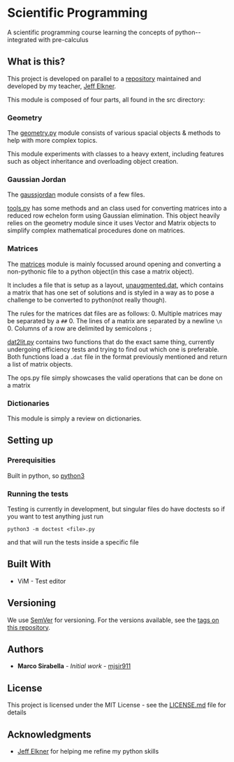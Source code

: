 # Scientific Programming

A scientific programming course learning the concepts of python--
integrated with pre-calculus 

## What is this?

This project is developed on parallel to a 
[repository](https://github.com/jelkner/ScientificProgramming) maintained and
developed by my teacher, [Jeff Elkner](https://github.com/jelkner).

This module is composed of four parts, all found in the src directory:

### Geometry
The [geometry.py](Scientific-Programming/tree/stable/src/geometry.py) module
consists of various spacial objects & methods to help with more complex topics.

This module experiments with classes to a heavy extent, including features such
as object inheritance and overloading object creation.

### Gaussian Jordan
The [gaussjordan](Scientific-Programming/tree/stable/src/gaussjordan) module
consists of a few files.

[tools.py](Scientific-Programming/tree/stable/src/gaussjordan/tools.py) has
some methods and an class used for converting matrices into a reduced row
echelon form using Gaussian elimination. This object heavily relies on
the geometry module since it uses Vector and Matrix objects to
simplify complex mathematical procedures done on matrices.

### Matrices
The [matrices](Scientific-Programming/tree/stable/src/matrices) module
is mainly focussed around opening and converting a non-pythonic file
to a python object(in this case a matrix object).

It includes a file that is setup as a layout, [unaugmented.dat](
Scientific-Programming/tree/stable/src/matrices/unaugmented.dat
), which contains a matrix that has one set of solutions and is styled in a way
as to pose a challenge to be converted to python(not really though).

The rules for the matrices dat files are as follows:
0. Multiple matrices may be separated by a `##`
0. The lines of a matrix are separated by a newline `\n`
0. Columns of a row are delimited by semicolons `;`

[dat2lit.py](Scientific-Programming/tree/stable/src/matrices/unaugmented.dat)
contains two functions that do the exact same thing, currently undergoing
efficiency tests and trying to find out which one is preferable. Both
functions load a `.dat` file in the format previously mentioned and return a
list of matrix objects.

The ops.py file simply showcases the valid operations that can be done on a
matrix

### Dictionaries
This module is simply a review on dictionaries.

## Setting up
### Prerequisities
Built in python, so [python3](www.python.org)

### Running the tests
Testing is currently in development, but singular files do have doctests so if
you want to test anything just run

    python3 -m doctest <file>.py

and that will run the tests inside a specific file


## Built With

* ViM - Test editor

## Versioning

We use [SemVer](http://semver.org/) for versioning. For the versions available,
see the [tags on this repository](Scientific-Programming/tags). 

## Authors

* **Marco Sirabella** - *Initial work* - [mjsir911](https://github.com/mjsir911)

## License

This project is licensed under the MIT License - see the [LICENSE.md](LICENSE.md) file for details

## Acknowledgments

* [Jeff Elkner](https://github.com/jelkner) for helping me refine my python skills
